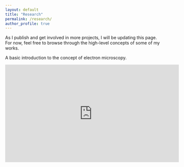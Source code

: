 ```yaml
---
layout: default
title: "Research"
permalink: /research/
author_profile: true
---
```


As I publish and get involved in more projects, I will be updating this page. For now, feel free to browse through the high-level concepts of some of my works.

A basic introduction to the concept of electron microscopy.
<iframe width="560" height="315" src="https://www.youtube-nocookie.com/embed/9DnnxvS6BBQ?si=SQ_mQHBEfBFjtxRW" title="YouTube video player" frameborder="0" allow="accelerometer; clipboard-write; encrypted-media; gyroscope; picture-in-picture; web-share" allowfullscreen></iframe>
